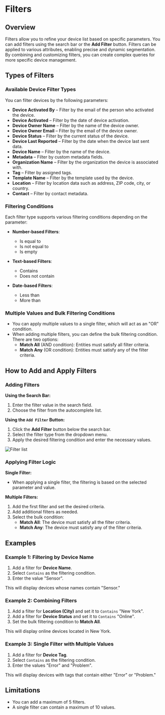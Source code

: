 # Filters

## Overview

Filters allow you to refine your device list based on specific parameters. You can add filters using the search bar or the **Add Filter** button. Filters can be applied to various attributes, enabling precise and dynamic segmentation. By combining and customizing filters, you can create complex queries for more specific device management.

## Types of Filters

### Available Device Filter Types

You can filter devices by the following parameters:
- **Device Activated By** – Filter by the email of the person who activated the device.
- **Device Activated** – Filter by the date of device activation.
- **Device Owner Name** – Filter by the name of the device owner.
- **Device Owner Email** – Filter by the email of the device owner.
- **Device Status** – Filter by the current status of the device.
- **Device Last Reported** – Filter by the date when the device last sent data.
- **Device Name** – Filter by the name of the device.
- **Metadata** – Filter by custom metadata fields.
- **Organization Name** – Filter by the organization the device is associated with.
- **Tag** – Filter by assigned tags.
- **Template Name** – Filter by the template used by the device.
- **Location** – Filter by location data such as address, ZIP code, city, or country.
- **Contact** – Filter by contact metadata.

### Filtering Conditions

Each filter type supports various filtering conditions depending on the parameter:

- **Number-based Filters**:
  - Is equal to
  - Is not equal to
  - Is empty

- **Text-based Filters**:
  - Contains
  - Does not contain

- **Date-based Filters**:
  - Less than
  - More than

### Multiple Values and Bulk Filtering Conditions

- You can apply multiple values to a single filter, which will act as an "OR" condition.
- When adding multiple filters, you can define the bulk filtering condition. There are two options:
  - **Match All** (AND condition): Entities must satisfy all filter criteria.
  - **Match Any** (OR condition): Entities must satisfy any of the filter criteria.

## How to Add and Apply Filters

### Adding Filters

**Using the Search Bar:**
1. Enter the filter value in the search field.
2. Choose the filter from the autocomplete list.

**Using the `Add Filter` Button:**
1. Click the **Add Filter** button below the search bar.
2. Select the filter type from the dropdown menu.
3. Apply the desired filtering condition and enter the necessary values.

![Filter list](https://github.com/user-attachments/assets/7412f1e1-314c-4ebf-bf02-05b6a6d5c92d)


### Applying Filter Logic

**Single Filter:**
- When applying a single filter, the filtering is based on the selected parameter and value.

**Multiple Filters:**
1. Add the first filter and set the desired criteria.
2. Add additional filters as needed.
3. Select the bulk condition:
   - **Match All**: The device must satisfy all the filter criteria.
   - **Match Any**: The device must satisfy any of the filter criteria.


## Examples

### Example 1: Filtering by Device Name
1. Add a filter for **Device Name**.
2. Select `Contains` as the filtering condition.
3. Enter the value "Sensor".

This will display devices whose names contain "Sensor."

### Example 2: Combining Filters
1. Add a filter for **Location (City)** and set it to `Contains` "New York".
2. Add a filter for **Device Status** and set it to `Contains` "Online".
3. Set the bulk filtering condition to **Match All**.

This will display online devices located in New York.

### Example 3: Single Filter with Multiple Values
1. Add a filter for **Device Tag**.
2. Select `Contains` as the filtering condition.
3. Enter the values "Error" and "Problem".

This will display devices with tags that contain either "Error" or "Problem."


## Limitations

- You can add a maximum of 5 filters.
- A single filter can contain a maximum of 10 values.

